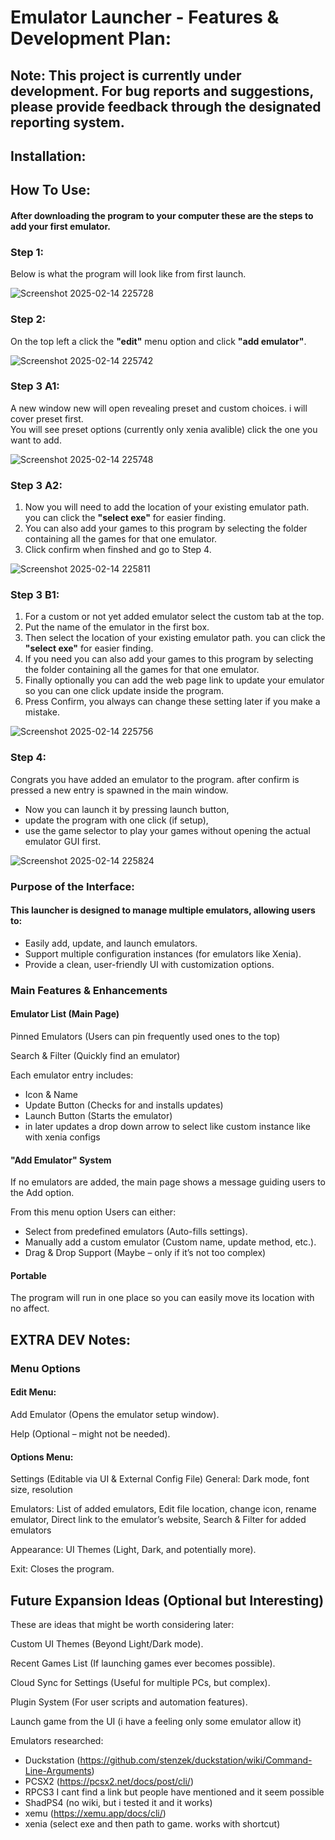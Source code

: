 # Emulator Launcher - Features & Development Plan:

## Note: This project is currently under development. For bug reports and suggestions, please provide feedback through the designated reporting system.

## Installation:


## How To Use:
#### After downloading the program to your computer these are the steps to add your first emulator.
### Step 1:
Below is what the program will look like from first launch.

![Screenshot 2025-02-14 225728](https://github.com/user-attachments/assets/6e7a5483-3f4c-46a0-82e9-963852bebf10)

### Step 2:
On the top left a click the **"edit"** menu option and click **"add emulator"**.

![Screenshot 2025-02-14 225742](https://github.com/user-attachments/assets/5c2a7c63-bba6-4224-b218-30fc68599d81)

### Step 3 A1:
A new window new will open revealing preset and custom choices. i will cover preset first. <br/>
You will see preset options (currently only xenia avalible) click the one you want to add.

![Screenshot 2025-02-14 225748](https://github.com/user-attachments/assets/71bfc056-bc2a-46cf-8b5d-9b8b2ca214f1)

### Step 3 A2:
1. Now you will need to add the location of your existing emulator path. you can click the **"select exe"** for easier finding.
2. You can also add your games to this program by selecting the folder containing all the games for that one emulator.
3. Click confirm when finshed and go to Step 4.

![Screenshot 2025-02-14 225811](https://github.com/user-attachments/assets/c5e97481-f9b4-4351-a9d0-3a4edd1a76ae)

### Step 3 B1:
1. For a custom or not yet added emulator select the custom tab at the top.
2. Put the name of the emulator in the first box.
3. Then select the location of your existing emulator path. you can click the **"select exe"** for easier finding.
4. If you need you can also add your games to this program by selecting the folder containing all the games for that one emulator.
5. Finally optionally you can add the web page link to update your emulator so you can one click update inside the program.
6. Press Confirm, you always can change these setting later if you make a mistake.

![Screenshot 2025-02-14 225756](https://github.com/user-attachments/assets/6401cb56-05e6-4d39-a0a8-509f5e116ff3)

### Step 4:
Congrats you have added an emulator to the program. after confirm is pressed a new entry is spawned in the main window. <br/>
- Now you can launch it by pressing launch button,
- update the program with one click (if setup),
- use the game selector to play your games without opening the actual emulator GUI first.

![Screenshot 2025-02-14 225824](https://github.com/user-attachments/assets/a365658b-a4fb-4c25-b162-5ba909e0df27)

### Purpose of the Interface:
#### This launcher is designed to manage multiple emulators, allowing users to:
- Easily add, update, and launch emulators.
- Support multiple configuration instances (for emulators like Xenia).
- Provide a clean, user-friendly UI with customization options.

### Main Features & Enhancements
#### Emulator List (Main Page)
Pinned Emulators (Users can pin frequently used ones to the top)

Search & Filter (Quickly find an emulator)

Each emulator entry includes:
- Icon & Name
- Update Button (Checks for and installs updates)
- Launch Button (Starts the emulator)
- in later updates a drop down arrow to select like custom instance like with xenia configs

#### "Add Emulator" System
If no emulators are added, the main page shows a message guiding users to the Add option.

From this menu option Users can either:
- Select from predefined emulators (Auto-fills settings).
- Manually add a custom emulator (Custom name, update method, etc.).
- Drag & Drop Support (Maybe – only if it’s not too complex)

#### Portable
The program will run in one place so you can easily move its location with no affect.


## EXTRA DEV Notes:

### Menu Options
#### Edit Menu:
Add Emulator (Opens the emulator setup window).

Help (Optional – might not be needed).

#### Options Menu:
Settings (Editable via UI & External Config File)
General: Dark mode, font size, resolution

Emulators: List of added emulators, Edit file location, change icon, rename emulator, Direct link to the emulator’s website, Search & Filter for added emulators

Appearance: UI Themes (Light, Dark, and potentially more).

Exit: Closes the program.



## Future Expansion Ideas (Optional but Interesting)

These are ideas that might be worth considering later:

Custom UI Themes (Beyond Light/Dark mode).

Recent Games List (If launching games ever becomes possible).

Cloud Sync for Settings (Useful for multiple PCs, but complex).

Plugin System (For user scripts and automation features).

Launch game from the UI (i have a feeling only some emulator allow it)

Emulators researched:
- Duckstation (https://github.com/stenzek/duckstation/wiki/Command-Line-Arguments)
- PCSX2 (https://pcsx2.net/docs/post/cli/)
- RPCS3 I cant find a link but people have mentioned and it seem possible
- ShadPS4 (no wiki, but i tested it and it works)
- xemu (https://xemu.app/docs/cli/)
- xenia (select exe and then path to game. works with shortcut)
